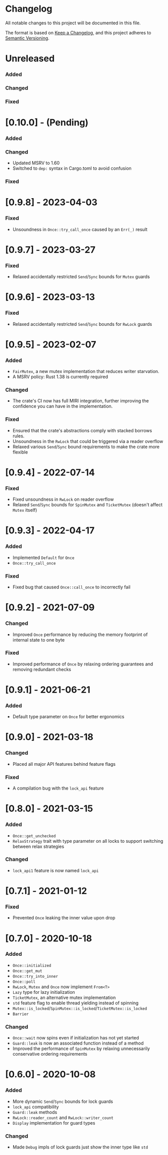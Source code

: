 # Changelog

All notable changes to this project will be documented in this file.

The format is based on [Keep a Changelog](https://keepachangelog.com/en/1.0.0/),
and this project adheres to [Semantic Versioning](https://semver.org/spec/v2.0.0.html).

# Unreleased

### Added

### Changed

### Fixed

# [0.10.0] - (Pending)

### Added

### Changed

- Updated MSRV to 1.60
- Switched to `dep:` syntax in Cargo.toml to avoid confusion

### Fixed

# [0.9.8] - 2023-04-03

### Fixed

- Unsoundness in `Once::try_call_once` caused by an `Err(_)` result

# [0.9.7] - 2023-03-27

### Fixed

- Relaxed accidentally restricted `Send`/`Sync` bounds for `Mutex` guards

# [0.9.6] - 2023-03-13

### Fixed

- Relaxed accidentally restricted `Send`/`Sync` bounds for `RwLock` guards

# [0.9.5] - 2023-02-07

### Added

- `FairMutex`, a new mutex implementation that reduces writer starvation.
- A MSRV policy: Rust 1.38 is currently required

### Changed

- The crate's CI now has full MIRI integration, further improving the confidence you can have in the implementation.

### Fixed

- Ensured that the crate's abstractions comply with stacked borrows rules.
- Unsoundness in the `RwLock` that could be triggered via a reader overflow
- Relaxed various `Send`/`Sync` bound requirements to make the crate more flexible

# [0.9.4] - 2022-07-14

### Fixed

- Fixed unsoundness in `RwLock` on reader overflow
- Relaxed `Send`/`Sync` bounds for `SpinMutex` and `TicketMutex` (doesn't affect `Mutex` itself)

# [0.9.3] - 2022-04-17

### Added

- Implemented `Default` for `Once`
- `Once::try_call_once`

### Fixed

- Fixed bug that caused `Once::call_once` to incorrectly fail

# [0.9.2] - 2021-07-09

### Changed

- Improved `Once` performance by reducing the memory footprint of internal state to one byte

### Fixed

- Improved performance of `Once` by relaxing ordering guarantees and removing redundant checks

# [0.9.1] - 2021-06-21

### Added

- Default type parameter on `Once` for better ergonomics

# [0.9.0] - 2021-03-18

### Changed

- Placed all major API features behind feature flags

### Fixed

- A compilation bug with the `lock_api` feature

# [0.8.0] - 2021-03-15

### Added

- `Once::get_unchecked`
- `RelaxStrategy` trait with type parameter on all locks to support switching between relax strategies

### Changed

- `lock_api1` feature is now named `lock_api`

# [0.7.1] - 2021-01-12

### Fixed

- Prevented `Once` leaking the inner value upon drop

# [0.7.0] - 2020-10-18

### Added

- `Once::initialized`
- `Once::get_mut`
- `Once::try_into_inner`
- `Once::poll`
- `RwLock`, `Mutex` and `Once` now implement `From<T>`
- `Lazy` type for lazy initialization
- `TicketMutex`, an alternative mutex implementation
- `std` feature flag to enable thread yielding instead of spinning
- `Mutex::is_locked`/`SpinMutex::is_locked`/`TicketMutex::is_locked`
- `Barrier`

### Changed

- `Once::wait` now spins even if initialization has not yet started
- `Guard::leak` is now an associated function instead of a method
- Improved the performance of `SpinMutex` by relaxing unnecessarily conservative
  ordering requirements

# [0.6.0] - 2020-10-08

### Added

- More dynamic `Send`/`Sync` bounds for lock guards
- `lock_api` compatibility
- `Guard::leak` methods
- `RwLock::reader_count` and `RwLock::writer_count`
- `Display` implementation for guard types

### Changed

- Made `Debug` impls of lock guards just show the inner type like `std`
